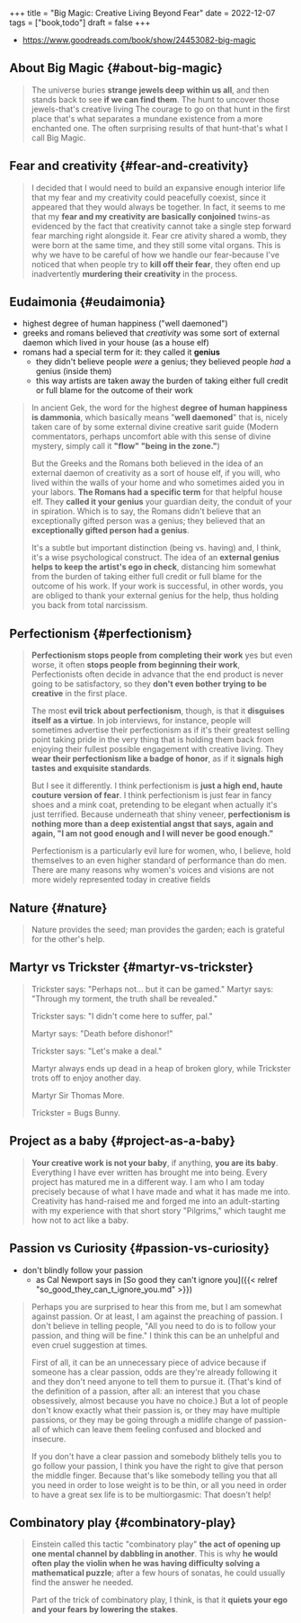 +++
title = "Big Magic: Creative Living Beyond Fear"
date = 2022-12-07
tags = ["book,todo"]
draft = false
+++

-   <https://www.goodreads.com/book/show/24453082-big-magic>


## About Big Magic {#about-big-magic}

> The universe buries **strange jewels deep within us all**, and then stands back to see **if we can find them**. The hunt to uncover those jewels-that's creative living The courage to go on that hunt in the first place that's what separates a mundane existence from a more enchanted one. The often surprising results of that hunt-that's what I call Big Magic.


## Fear and creativity {#fear-and-creativity}

> I decided that I would need to build an expansive enough interior life that my fear and my creativity could peacefully coexist, since it appeared that they would always be together. In fact, it seems to me that my **fear and my creativity are basically conjoined** twins-as evidenced by the fact that creativity cannot take a single step forward fear marching right alongside it. Fear cre ativity shared a womb, they were born at the same time, and they still some vital organs. This is why we have to be careful of how we handle our fear-because I've noticed that when people try to **kill off their fear**, they often end up inadvertently **murdering their creativity** in the process.


## Eudaimonia {#eudaimonia}

-   highest degree of human happiness ("well daemoned")
-   greeks and romans believed that _creativity_ was some sort of external daemon which lived in your house (as a house elf)
-   romans had a special term for it: they called it **genius**
    -   they didn't believe people _were_ a genius; they believed people _had_ a genius (inside them)
    -   this way artists are taken away the burden of taking either full credit or full blame for the outcome of their work

> In ancient Gek, the word for the highest **degree of human happiness is dammonia**, which basically means "**well daemoned**" that is, nicely taken care of by some external divine creative sarit guide (Modern commentators, perhaps uncomfort able with this sense of divine mystery, simply call it **"flow" "being in the zone."**)
>
> But the Greeks and the Romans both believed in the idea of an external daemon of creativity as a sort of house elf, if you will, who lived within the walls of your home and who sometimes aided you in your labors. **The Romans had a specific term** for that helpful house elf. They **called it your genius** your guardian deity, the conduit of your in spiration. Which is to say, the Romans didn't believe that an exceptionally gifted person was a genius; they believed that an **exceptionally gifted person had a genius**.
>
> It's a subtle but important distinction (being vs. having) and, I think, it's a wise psychological construct. The idea of an **external genius helps to keep the artist's ego in check**, distancing him somewhat from the burden of taking either full credit or full blame for the outcome of his work. If your work is successful, in other words, you are obliged to thank your external genius for the help, thus holding you back from total narcissism.


## Perfectionism {#perfectionism}

> **Perfectionism stops people from completing their work** yes but even worse, it often **stops people from beginning their work**, Perfectionists often decide in advance that the end product is never going to be satisfactory, so they **don't even bother trying to be creative** in the first place.
>
> The most **evil trick about perfectionism**, though, is that it **disguises itself as a virtue**. In job interviews, for instance, people will sometimes advertise their perfectionism as if it's their greatest selling point taking pride in the very thing that is holding them back from enjoying their fullest possible engagement with creative living. They **wear their perfectionism like a badge of honor**, as if it **signals high tastes and exquisite standards**.
>
> But I see it differently. I think perfectionism is **just a high end, haute couture version of fear**. I think perfectionism is just fear in fancy shoes and a mink coat, pretending to be elegant when actually it's just terrified. Because underneath that shiny veneer, **perfectionism is nothing more than a deep existential angst that says, again and again, "I am not good enough and I will never be good enough."**
>
> Perfectionism is a particularly evil lure for women, who, I believe, hold themselves to an even higher standard of performance than do men. There are many reasons why women's voices and visions are not more widely represented today in creative fields


## Nature {#nature}

> Nature provides the seed; man provides the garden; each is grateful for the other's help.


## Martyr vs Trickster {#martyr-vs-trickster}

> Trickster says: "Perhaps not... but it can be gamed." Martyr says: "Through my torment, the truth shall be revealed."
>
> Trickster says: "I didn't come here to suffer, pal."
>
> Martyr says: "Death before dishonor!"
>
> Trickster says: "Let's make a deal."
>
> Martyr always ends up dead in a heap of broken glory, while Trickster trots off to enjoy another day.
>
> Martyr Sir Thomas More.
>
> Trickster = Bugs Bunny.


## Project as a baby {#project-as-a-baby}

> **Your creative work is not your baby**, if anything, **you are its baby**. Everything I have ever written has brought me into being. Every project has matured me in a different way. I am who I am today precisely because of what I have made and what it has made me into. Creativity has hand-raised me and forged me into an adult-starting with my experience with that short story "Pilgrims," which taught me how not to act like a baby.


## Passion vs Curiosity {#passion-vs-curiosity}

-   don't blindly follow your passion
    -   as Cal Newport says in [So good they can't ignore you]({{< relref "so_good_they_can_t_ignore_you.md" >}})

> Perhaps you are surprised to hear this from me, but I am somewhat against passion. Or at least, I am against the preaching of passion. I don't believe in telling people, "All you need to do is to follow your passion, and thing will be fine." I think this can be an unhelpful and even cruel suggestion at times.
>
> First of all, it can be an unnecessary piece of advice because if someone has a clear passion, odds are they're already following it and they don't need anyone to tell them to pursue it. (That's kind of the definition of a passion, after all: an interest that you chase obsessively, almost because you have no choice.) But a lot of people don't know exactly what their passion is, or they may have multiple passions, or they may be going through a midlife change of passion- all of which can leave them feeling confused and blocked and insecure.
>
> If you don't have a clear passion and somebody blithely tells you to go follow your passion, I think you have the right to give that person the middle finger. Because that's like somebody telling you that all you need in order to lose weight is to be thin, or all you need in order to have a great sex life is to be multiorgasmic: That doesn't help!


## Combinatory play {#combinatory-play}

> Einstein called this tactic "combinatory play" **the act of opening up one mental channel by dabbling in another**. This is why **he would often play the violin when he was having difficulty solving a mathematical puzzle**; after a few hours of sonatas, he could usually find the answer he needed.
>
> Part of the trick of combinatory play, I think, is that it **quiets your ego and your fears by lowering the stakes**.
